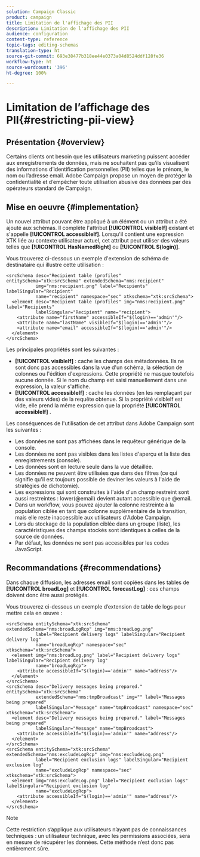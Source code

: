 ```yaml
---
solution: Campaign Classic
product: campaign
title: Limitation de l'affichage des PII
description: Limitation de l'affichage des PII
audience: configuration
content-type: reference
topic-tags: editing-schemas
translation-type: ht
source-git-commit: 693e38477b318ee44e0373a04d8524ddf128fe36
workflow-type: ht
source-wordcount: '396'
ht-degree: 100%

---
```



# Limitation de l’affichage des PII{#restricting-pii-view}

## Présentation {#overview}

Certains clients ont besoin que les utilisateurs marketing puissent accéder aux enregistrements de données, mais ne souhaitent pas qu’ils visualisent des informations d’identification personnelles (PII) telles que le prénom, le nom ou l’adresse email. Adobe Campaign propose un moyen de protéger la confidentialité et d’empêcher toute utilisation abusive des données par des opérateurs standard de Campaign.

## Mise en oeuvre {#implementation}

Un nouvel attribut pouvant être appliqué à un élément ou un attribut a été ajouté aux schémas. Il complète l&#39;attribut **[!UICONTROL visibleIf]** existant et s&#39;appelle **[!UICONTROL accessibleIf]**. Lorsqu&#39;il contient une expression XTK liée au contexte utilisateur actuel, cet attribut peut utiliser des valeurs telles que **[!UICONTROL HasNamedRight]** ou **[!UICONTROL $(login)]**.

Vous trouverez ci-dessous un exemple d&#39;extension de schéma de destinataire qui illustre cette utilisation :

```
<srcSchema desc="Recipient table (profiles" entitySchema="xtk:srcSchema" extendedSchema="nms:recipient"
           img="nms:recipient.png" label="Recipients" labelSingular="Recipient"
           name="recipient" namespace="sec" xtkschema="xtk:srcSchema">
  <element desc="Recipient table (profiles" img="nms:recipient.png" label="Recipients"
           labelSingular="Recipient" name="recipient">
    <attribute name="firstName" accessibleIf="$(login)=='admin'"/>
    <attribute name="lastName" visibleIf="$(login)=='admin'"/>
    <attribute name="email" accessibleIf="$(login)=='admin'"/>
  </element>
</srcSchema>
```

Les principales propriétés sont les suivantes :

* **[!UICONTROL visibleIf]** : cache les champs des métadonnées. Ils ne sont donc pas accessibles dans la vue d&#39;un schéma, la sélection de colonnes ou l&#39;édition d&#39;expressions. Cette propriété ne masque toutefois aucune donnée. Si le nom du champ est saisi manuellement dans une expression, la valeur s&#39;affiche.
* **[!UICONTROL accessibleIf]** : cache les données (en les remplaçant par des valeurs vides) de la requête obtenue. Si la propriété visibleIf est vide, elle prend la même expression que la propriété **[!UICONTROL accessibleIf]** .

Les conséquences de l&#39;utilisation de cet attribut dans Adobe Campaign sont les suivantes :

* Les données ne sont pas affichées dans le requêteur générique de la console.
* Les données ne sont pas visibles dans les listes d&#39;aperçu et la liste des enregistrements (console).
* Les données sont en lecture seule dans la vue détaillée.
* Les données ne peuvent être utilisées que dans des filtres (ce qui signifie qu&#39;il est toujours possible de deviner les valeurs à l&#39;aide de stratégies de dichotomie).
* Les expressions qui sont construites à l&#39;aide d&#39;un champ restreint sont aussi restreintes : lower(@email) devient autant accessible que @email.
* Dans un workflow, vous pouvez ajouter la colonne restreinte à la population ciblée en tant que colonne supplémentaire de la transition, mais elle reste inaccessible aux utilisateurs d&#39;Adobe Campaign.
* Lors du stockage de la population ciblée dans un groupe (liste), les caractéristiques des champs stockés sont identiques à celles de la source de données.
* Par défaut, les données ne sont pas accessibles par les codes JavaScript.

## Recommandations     {#recommendations}

Dans chaque diffusion, les adresses email sont copiées dans les tables de **[!UICONTROL broadLog]** et **[!UICONTROL forecastLog]** : ces champs doivent donc être aussi protégés.

Vous trouverez ci-dessous un exemple d’extension de table de logs pour mettre cela en œuvre :

```
<srcSchema entitySchema="xtk:srcSchema" extendedSchema="nms:broadLogRcp" img="nms:broadLog.png"
           label="Recipient delivery logs" labelSingular="Recipient delivery log"
           name="broadLogRcp" namespace="sec" xtkschema="xtk:srcSchema">
  <element img="nms:broadLog.png" label="Recipient delivery logs" labelSingular="Recipient delivery log"
           name="broadLogRcp">
    <attribute accessibleIf="$(login)=='admin'" name="address"/>
  </element>
</srcSchema>
<srcSchema desc="Delivery messages being prepared." entitySchema="xtk:srcSchema"
           extendedSchema="nms:tmpBroadcast" img="" label="Messages being prepared"
           labelSingular="Message" name="tmpBroadcast" namespace="sec" xtkschema="xtk:srcSchema">
  <element desc="Delivery messages being prepared." label="Messages being prepared"
           labelSingular="Message" name="tmpBroadcast">
    <attribute accessibleIf="$(login)=='admin'" name="address"/>
  </element>
</srcSchema>
<srcSchema entitySchema="xtk:srcSchema" extendedSchema="nms:excludeLogRcp" img="nms:excludeLog.png"
           label="Recipient exclusion logs" labelSingular="Recipient exclusion log"
           name="excludeLogRcp" namespace="sec" xtkschema="xtk:srcSchema">
  <element img="nms:excludeLog.png" label="Recipient exclusion logs" labelSingular="Recipient exclusion log"
           name="excludeLogRcp">
    <attribute accessibleIf="$(login)=='admin'" name="address"/>
  </element>
</srcSchema>
```

>[!NOTE]
>
>Cette restriction s’applique aux utilisateurs n’ayant pas de connaissances techniques : un utilisateur technique, avec les permissions associées, sera en mesure de récupérer les données. Cette méthode n’est donc pas entièrement sûre.

